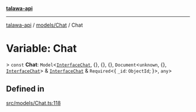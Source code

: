 [**talawa-api**](../../../README.md)

***

[talawa-api](../../../modules.md) / [models/Chat](../README.md) / Chat

# Variable: Chat

\> `const` **Chat**: `Model`\<[`InterfaceChat`](../interfaces/InterfaceChat.md), \{\}, \{\}, \{\}, `Document`\<`unknown`, \{\}, [`InterfaceChat`](../interfaces/InterfaceChat.md)\> & [`InterfaceChat`](../interfaces/InterfaceChat.md) & `Required`\<\{ `_id`: `ObjectId`; \}\>, `any`\>

## Defined in

[src/models/Chat.ts:118](https://github.com/PalisadoesFoundation/talawa-api/blob/6bd0fecc1032af2aa70d925c85724d9fec2350f9/src/models/Chat.ts#L118)
